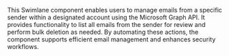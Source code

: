This Swimlane component enables users to manage emails from a specific sender within a designated account using the Microsoft Graph API. It provides functionality to list all emails from the sender for review and perform bulk deletion as needed. By automating these actions, the component supports efficient email management and enhances security workflows.